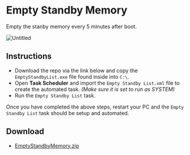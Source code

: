 # Empty Standby Memory

Empty the stanby memory every 5 minutes after boot.

![Untitled](https://user-images.githubusercontent.com/17615050/153669622-830ef734-af54-453b-84ff-1da3b4891ea7.png)

## Instructions

 * Download the repo via the link below and copy the  `EmptyStandbyList.exe` file found inside into `C:\`.
 * Open **Task Scheduler** and import the `Empty Standby List.xml` file to create the automated task. *(Make sure it is set to run as SYSTEM)*
 * Run the `Empty Standby List` task.

 Once you have completed the above steps, restart your PC and the `Empty Standby List` task should be setup and automated.

 ## Download

  * [EmptyStandbyMemory.zip](https://github.com/DevCorner-Github/EmptyStandbyMemory/archive/refs/heads/main.zip)
